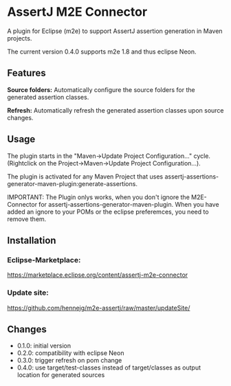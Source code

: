 # AssertJ M2E Connector

A plugin for Eclipse (m2e) to support AssertJ assertion generation in Maven projects.

The current version 0.4.0 supports m2e 1.8 and thus eclipse Neon.

## Features

**Source folders:** Automatically configure the source folders for the generated assertion classes.

**Refresh:** Automatically refresh the generated assertion classes upon source changes.

## Usage

The plugin starts in the "Maven->Update Project Configuration..." cycle. (Rightclick on the Project->Maven->Update Project Configuration...).

The plugin is activated for any Maven Project that uses assertj-assertions-generator-maven-plugin:generate-assertions.

IMPORTANT: The Plugin onlys works, when you don't ignore the M2E-Connector for assertj-assertions-generator-maven-plugin. When you have added an ignore to your POMs or the eclipse preferemces, you need to remove them.

## Installation

### Eclipse-Marketplace:

https://marketplace.eclipse.org/content/assertj-m2e-connector

### Update site:

https://github.com/hennejg/m2e-assertj/raw/master/updateSite/

## Changes

* 0.1.0: initial version
* 0.2.0: compatibility with eclipse Neon
* 0.3.0: trigger refresh on pom change
* 0.4.0: use target/test-classes instead of target/classes as output location for generated sources
